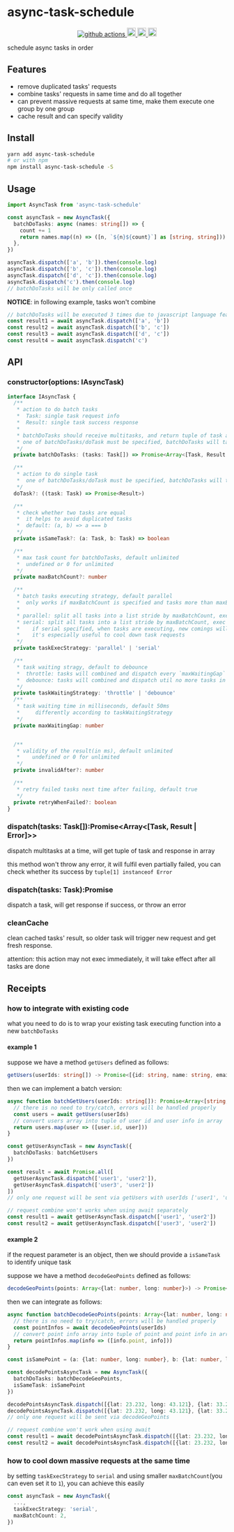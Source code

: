 # async-task-schedule


<div align="center">
  <a href="https://github.com/oe/async-task-schedule/actions">
    <img src="https://github.com/oe/async-task-schedule/actions/workflows/main.yml/badge.svg" alt="github actions">
  </a>
  <a href="#readme">
    <img src="https://badgen.net/badge/Built%20With/TypeScript/blue" alt="code with typescript" height="20">
  </a>
  <a href="#readme">
    <img src="https://badge.fury.io/js/async-task-schedule.svg" alt="npm version" height="20">
  </a>
  <a href="https://www.npmjs.com/package/async-task-schedule">
    <img src="https://img.shields.io/npm/dm/async-task-schedule.svg" alt="npm downloads" height="20">
  </a>
</div>

schedule async tasks in order

## Features
* remove duplicated tasks' requests
* combine tasks' requests in same time and do all together
* can prevent massive requests at same time, make them execute one group by one group
* cache result and can specify validity


## Install
```sh
yarn add async-task-schedule
# or with npm
npm install async-task-schedule -S
```

## Usage

```ts
import AsyncTask from 'async-task-schedule'

const asyncTask = new AsyncTask({
  batchDoTasks: async (names: string[]) => {
    count += 1
    return names.map((n) => ([n, `${n}${count}`] as [string, string]))
  },
})

asyncTask.dispatch(['a', 'b']).then(console.log)
asyncTask.dispatch(['b', 'c']).then(console.log)
asyncTask.dispatch(['d', 'c']).then(console.log)
asyncTask.dispatch('c').then(console.log)
// batchDoTasks will be only called once

```
**NOTICE**: in following example, tasks won't combine
```ts
// batchDoTasks will be executed 3 times due to javascript language features
const result1 = await asyncTask.dispatch(['a', 'b'])
const result2 = await asyncTask.dispatch(['b', 'c'])
const result3 = await asyncTask.dispatch(['d', 'c'])
const result4 = await asyncTask.dispatch('c')
```


## API

### constructor(options: IAsyncTask)

```ts
interface IAsyncTask {
  /**
   * action to do batch tasks
   *  Task: single task request info
   *  Result: single task success response
   * 
   * batchDoTasks should receive multitasks, and return tuple of task and response or error in array
   * one of batchDoTasks/doTask must be specified, batchDoTasks will take priority
   */
  private batchDoTasks: (tasks: Task[]) => Promise<Array<[Task, Result | Error ]>>

  /**
   * action to do single task
   *  one of batchDoTasks/doTask must be specified, batchDoTasks will take priority
   */
  doTask?: ((task: Task) => Promise<Result>)

  /**
   * check whether two tasks are equal
   *  it helps to avoid duplicated tasks
   *  default: (a, b) => a === b
   */
  private isSameTask?: (a: Task, b: Task) => boolean

  /**
   * max task count for batchDoTasks, default unlimited
   *  undefined or 0 for unlimited
   */
  private maxBatchCount?: number

  /**
   * batch tasks executing strategy, default parallel
   *  only works if maxBatchCount is specified and tasks more than maxBatchCount are executed
   *  
   * parallel: split all tasks into a list stride by maxBatchCount, exec them at the same time
   * serial: split all tasks into a list stride by maxBatchCount, exec theme one group by one group
   *    if serial specified, when tasks are executing, new comings will wait for them to complete
   *    it's especially useful to cool down task requests
   */
  private taskExecStrategy: 'parallel' | 'serial'

  /**
   * task waiting stragy, default to debounce
   *  throttle: tasks will combined and dispatch every `maxWaitingGap`
   *  debounce: tasks will combined and dispatch util no more tasks in next `maxWaitingGap`
   */
  private taskWaitingStrategy: 'throttle' | 'debounce'
  /**
   * task waiting time in milliseconds, default 50ms
   *     differently according to taskWaitingStrategy
   */
  private maxWaitingGap: number


  /**
   * validity of the result(in ms), default unlimited
   *    undefined or 0 for unlimited
   */
  private invalidAfter?: number

  /**
   * retry failed tasks next time after failing, default true
   */
  private retryWhenFailed?: boolean
}
```

### dispatch(tasks: Task[]):Promise<Array<[Task, Result | Error]>>
dispatch multitasks at a time, will get tuple of task and response in array

this method won't throw any error, it will fulfil even partially failed, you can check whether its success by `tuple[1] instanceof Error`

### dispatch(tasks: Task):Promise<Result>
dispatch a task, will get response if success, or throw an error

### cleanCache
clean cached tasks' result, so older task will trigger new request and get fresh response.

attention: this action may not exec immediately, it will take effect after all tasks are done

## Receipts

### how to integrate with existing code
what you need to do is to wrap your existing task executing function into a new `batchDoTasks`

#### example 1
suppose we have a method `getUsers` defined as follows:

```ts
getUsers(userIds: string[]) -> Promise<[{id: string, name: string, email: string}]>
``` 

then we can implement a batch version:
```ts
async function batchGetUsers(userIds: string[]): Promise<Array<[string, {id: string, name: string, email: string}]>> {
  // there is no need to try/catch, errors will be handled properly
  const users = await getUsers(userIds)
  // convert users array into tuple of user id and user info in array
  return users.map(user => ([user.id, user]))
}

const getUserAsyncTask = new AsyncTask({
  batchDoTasks: batchGetUsers
})

const result = await Promise.all([
  getUserAsyncTask.dispatch(['user1', 'user2']),
  getUserAsyncTask.dispatch(['user3', 'user2'])
])
// only one request will be sent via getUsers with userIds ['user1', 'user2', 'user3']

// request combine won't works when using await separately
const result1 = await getUserAsyncTask.dispatch(['user1', 'user2'])
const result2 = await getUserAsyncTask.dispatch(['user3', 'user2'])
```

#### example 2
if the request parameter is an object, then we should provide a `isSameTask` to identify unique task

suppose we have a method `decodeGeoPoints` defined as follows:

```ts
decodeGeoPoints(points: Array<{lat: number, long: number}>) -> Promise<[{point: {lat: number, long: number}, title: string, description: string, country: string}]>
``` 

then we can integrate as follows:

```ts
async function batchDecodeGeoPoints(points: Array<{lat: number, long: number}>): Promise<Array<[{lat: number, long: number}, {point: {lat: number, long: number}, title: string, description: string, country: string}]>> {
  // there is no need to try/catch, errors will be handled properly
  const pointInfos = await decodeGeoPoints(userIds)
  // convert point info array into tuple of point and point info in array
  return pointInfos.map(info => ([info.point, info]))
}

const isSamePoint = (a: {lat: number, long: number}, b: {lat: number, long: number}) => a.lat === b.lat && a.long === b.long

const decodePointsAsyncTask = new AsyncTask({
  batchDoTasks: batchDecodeGeoPoints,
  isSameTask: isSamePoint
})

decodePointsAsyncTask.dispatch([{lat: 23.232, long: 43.121}, {lat: 33.232, long: 11.1023}]).then(console.log)
decodePointsAsyncTask.dispatch([{lat: 23.232, long: 43.121}, {lat: 33.232, long: 44.2478}]).then(console.log)
// only one request will be sent via decodeGeoPoints

// request combine won't work when using await
const result1 = await decodePointsAsyncTask.dispatch([{lat: 23.232, long: 43.121}, {lat: 33.232, long: 11.1023}])
const result2 = await decodePointsAsyncTask.dispatch([{lat: 23.232, long: 43.121}, {lat: 33.232, long: 44.2478}]).then(console.log)
```


### how to cool down massive requests at the same time
by setting `taskExecStrategy` to `serial` and using smaller `maxBatchCount`(you can even set it to `1`), you can achieve this easily

```ts
const asyncTask = new AsyncTask({
  ...,
  taskExecStrategy: 'serial',
  maxBatchCount: 2,
})
```


